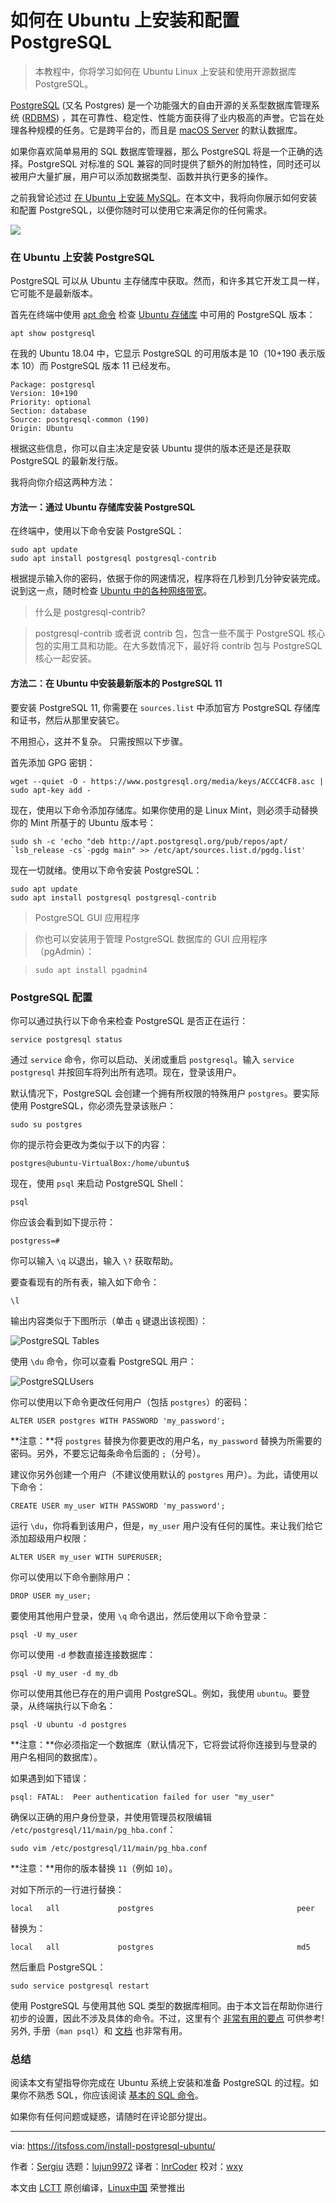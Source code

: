 [#]: collector: (lujun9972)
[#]: translator: (lnrCoder)
[#]: reviewer: (wxy)
[#]: publisher: ( )
[#]: url: ( )
[#]: subject: (How to Install and Configure PostgreSQL on Ubuntu)
[#]: via: (https://itsfoss.com/install-postgresql-ubuntu/)
[#]: author: (Sergiu https://itsfoss.com/author/sergiu/)

如何在 Ubuntu 上安装和配置 PostgreSQL
======

> 本教程中，你将学习如何在 Ubuntu Linux 上安装和使用开源数据库 PostgreSQL。

[PostgreSQL][1] (又名 Postgres) 是一个功能强大的自由开源的关系型数据库管理系统 ([RDBMS][2]) ，其在可靠性、稳定性、性能方面获得了业内极高的声誉。它旨在处理各种规模的任务。它是跨平台的，而且是 [macOS Server][3] 的默认数据库。

如果你喜欢简单易用的 SQL 数据库管理器，那么 PostgreSQL 将是一个正确的选择。PostgreSQL 对标准的 SQL 兼容的同时提供了额外的附加特性，同时还可以被用户大量扩展，用户可以添加数据类型、函数并执行更多的操作。

之前我曾论述过 [在 Ubuntu 上安装 MySQL][4]。在本文中，我将向你展示如何安装和配置  PostgreSQL，以便你随时可以使用它来满足你的任何需求。

![][5]

### 在 Ubuntu 上安装 PostgreSQL

PostgreSQL 可以从 Ubuntu 主存储库中获取。然而，和许多其它开发工具一样，它可能不是最新版本。

首先在终端中使用 [apt 命令][7] 检查 [Ubuntu 存储库][6] 中可用的 PostgreSQL 版本：

```
apt show postgresql
```

在我的 Ubuntu 18.04 中，它显示 PostgreSQL 的可用版本是 10（10+190 表示版本 10）而 PostgreSQL 版本 11 已经发布。

```
Package: postgresql
Version: 10+190
Priority: optional
Section: database
Source: postgresql-common (190)
Origin: Ubuntu
```

根据这些信息，你可以自主决定是安装 Ubuntu 提供的版本还是还是获取 PostgreSQL 的最新发行版。

我将向你介绍这两种方法：

#### 方法一：通过 Ubuntu 存储库安装 PostgreSQL

在终端中，使用以下命令安装 PostgreSQL：

```
sudo apt update
sudo apt install postgresql postgresql-contrib
```

根据提示输入你的密码，依据于你的网速情况，程序将在几秒到几分钟安装完成。说到这一点，随时检查  [Ubuntu 中的各种网络带宽][8]。

> 什么是 postgresql-contrib?

> postgresql-contrib 或者说 contrib 包，包含一些不属于 PostgreSQL 核心包的实用工具和功能。在大多数情况下，最好将 contrib 包与 PostgreSQL 核心一起安装。

#### 方法二：在 Ubuntu 中安装最新版本的 PostgreSQL 11

要安装 PostgreSQL 11, 你需要在 `sources.list` 中添加官方 PostgreSQL 存储库和证书，然后从那里安装它。

不用担心，这并不复杂。 只需按照以下步骤。

首先添加 GPG 密钥：

```
wget --quiet -O - https://www.postgresql.org/media/keys/ACCC4CF8.asc | sudo apt-key add -
```

现在，使用以下命令添加存储库。如果你使用的是 Linux Mint，则必须手动替换你的 Mint 所基于的 Ubuntu 版本号：

```
sudo sh -c 'echo "deb http://apt.postgresql.org/pub/repos/apt/ `lsb_release -cs`-pgdg main" >> /etc/apt/sources.list.d/pgdg.list'
```

现在一切就绪。使用以下命令安装 PostgreSQL：

```
sudo apt update
sudo apt install postgresql postgresql-contrib
```

> PostgreSQL GUI 应用程序

> 你也可以安装用于管理 PostgreSQL 数据库的 GUI 应用程序（pgAdmin）：

> `sudo apt install pgadmin4`

### PostgreSQL 配置

你可以通过执行以下命令来检查 PostgreSQL 是否正在运行：

```
service postgresql status
```

通过 `service` 命令，你可以启动、关闭或重启 `postgresql`。输入 `service postgresql` 并按回车将列出所有选项。现在，登录该用户。

默认情况下，PostgreSQL 会创建一个拥有所权限的特殊用户 `postgres`。要实际使用 PostgreSQL，你必须先登录该账户：

```
sudo su postgres
```

你的提示符会更改为类似于以下的内容：

```
postgres@ubuntu-VirtualBox:/home/ubuntu$ 
```

现在，使用 `psql` 来启动 PostgreSQL Shell：

```
psql
```

你应该会看到如下提示符：

```
postgress=#
```

你可以输入 `\q` 以退出，输入 `\?` 获取帮助。

要查看现有的所有表，输入如下命令：

```
\l
```

输出内容类似于下图所示（单击 `q` 键退出该视图）：

![PostgreSQL Tables][10]

使用 `\du` 命令，你可以查看 PostgreSQL 用户：

![PostgreSQLUsers][11]

你可以使用以下命令更改任何用户（包括 `postgres`）的密码：

```
ALTER USER postgres WITH PASSWORD 'my_password';
```

**注意：**将 `postgres` 替换为你要更改的用户名，`my_password` 替换为所需要的密码。另外，不要忘记每条命令后面的 `;`（分号）。

建议你另外创建一个用户（不建议使用默认的 `postgres` 用户）。为此，请使用以下命令：

```
CREATE USER my_user WITH PASSWORD 'my_password';
```

运行 `\du`，你将看到该用户，但是，`my_user` 用户没有任何的属性。来让我们给它添加超级用户权限：

```
ALTER USER my_user WITH SUPERUSER;
```

你可以使用以下命令删除用户：

```
DROP USER my_user;
```

要使用其他用户登录，使用 `\q` 命令退出，然后使用以下命令登录：

```
psql -U my_user
```

你可以使用 `-d` 参数直接连接数据库：

```
psql -U my_user -d my_db
```

你可以使用其他已存在的用户调用 PostgreSQL。例如，我使用 `ubuntu`。要登录，从终端执行以下命名：

```
psql -U ubuntu -d postgres
```

**注意：**你必须指定一个数据库（默认情况下，它将尝试将你连接到与登录的用户名相同的数据库）。

如果遇到如下错误：

```
psql: FATAL:  Peer authentication failed for user "my_user"
```

确保以正确的用户身份登录，并使用管理员权限编辑 `/etc/postgresql/11/main/pg_hba.conf`：

```
sudo vim /etc/postgresql/11/main/pg_hba.conf
```

**注意：**用你的版本替换 `11`（例如 `10`）。

对如下所示的一行进行替换：

```
local   all             postgres                                peer
```

替换为：

```
local   all             postgres                                md5
```

然后重启 PostgreSQL：

```
sudo service postgresql restart
```

使用 PostgreSQL 与使用其他 SQL 类型的数据库相同。由于本文旨在帮助你进行初步的设置，因此不涉及具体的命令。不过，这里有个 [非常有用的要点][12] 可供参考! 另外, 手册（`man psql`）和 [文档][13] 也非常有用。

### 总结

阅读本文有望指导你完成在 Ubuntu 系统上安装和准备 PostgreSQL 的过程。如果你不熟悉 SQL，你应该阅读 [基本的 SQL 命令][15]。

如果你有任何问题或疑惑，请随时在评论部分提出。

--------------------------------------------------------------------------------

via: https://itsfoss.com/install-postgresql-ubuntu/

作者：[Sergiu][a]
选题：[lujun9972][b]
译者：[lnrCoder](https://github.com/lnrCoder)
校对：[wxy](https://github.com/wxy)

本文由 [LCTT](https://github.com/LCTT/TranslateProject) 原创编译，[Linux中国](https://linux.cn/) 荣誉推出

[a]: https://itsfoss.com/author/sergiu/
[b]: https://github.com/lujun9972
[1]: https://www.postgresql.org/
[2]: https://www.codecademy.com/articles/what-is-rdbms-sql
[3]: https://www.apple.com/in/macos/server/
[4]: https://itsfoss.com/install-mysql-ubuntu/
[5]: https://i1.wp.com/itsfoss.com/wp-content/uploads/2019/08/install-postgresql-ubuntu.png?resize=800%2C450&ssl=1
[6]: https://itsfoss.com/ubuntu-repositories/
[7]: https://itsfoss.com/apt-command-guide/
[8]: https://itsfoss.com/network-speed-monitor-linux/
[9]: https://itsfoss.com/fix-gvfsd-smb-high-cpu-ubuntu/
[10]: https://i2.wp.com/itsfoss.com/wp-content/uploads/2019/07/postgresql_tables.png?fit=800%2C303&ssl=1
[11]: https://i1.wp.com/itsfoss.com/wp-content/uploads/2019/07/postgresql_users.png?fit=800%2C244&ssl=1
[12]: https://gist.github.com/Kartones/dd3ff5ec5ea238d4c546
[13]: https://www.postgresql.org/docs/manuals/
[14]: https://itsfoss.com/sync-any-folder-with-dropbox/
[15]: https://itsfoss.com/basic-sql-commands/
